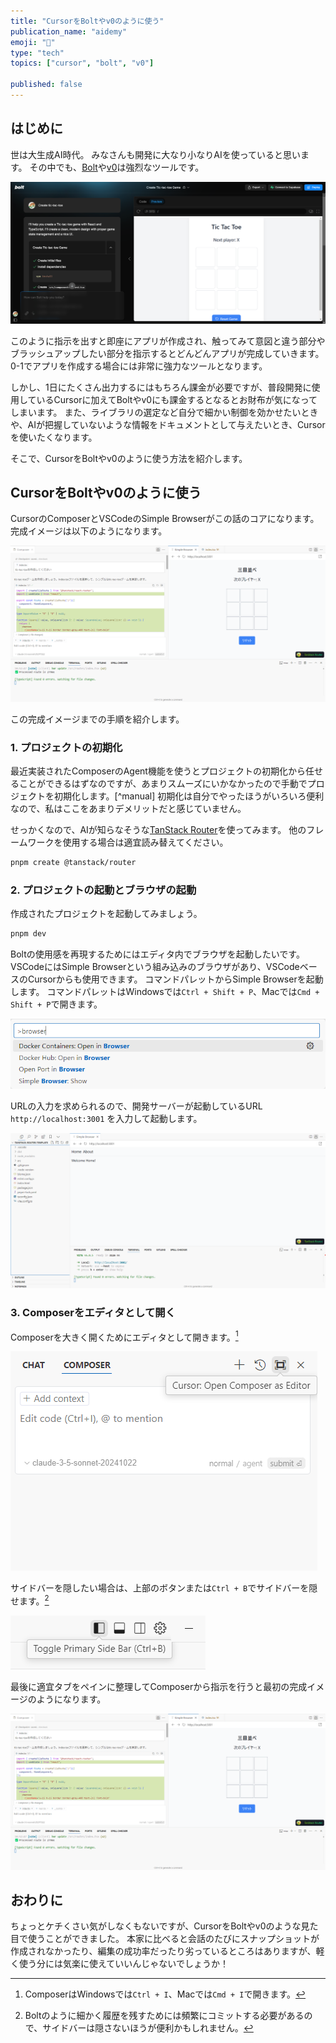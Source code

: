 ```yaml
---
title: "CursorをBoltやv0のように使う"
publication_name: "aidemy"
emoji: "🤖"
type: "tech"
topics: ["cursor", "bolt", "v0"]

published: false
---
```


## はじめに

世は大生成AI時代。
みなさんも開発に大なり小なりAIを使っていると思います。
その中でも、[Bolt](https://bolt.new/)や[v0](https://v0.dev/)は強烈なツールです。

![Boltのデモ画像](/images/cursor-as-bolt/bolt.png)

このように指示を出すと即座にアプリが作成され、触ってみて意図と違う部分やブラッシュアップしたい部分を指示するとどんどんアプリが完成していきます。
0-1でアプリを作成する場合には非常に強力なツールとなります。

しかし、1日にたくさん出力するにはもちろん課金が必要ですが、普段開発に使用しているCursorに加えてBoltやv0にも課金するとなるとお財布が気になってしまいます。
また、ライブラリの選定など自分で細かい制御を効かせたいときや、AIが把握していないような情報をドキュメントとして与えたいとき、Cursorを使いたくなります。

そこで、CursorをBoltやv0のように使う方法を紹介します。

## CursorをBoltやv0のように使う

CursorのComposerとVSCodeのSimple Browserがこの話のコアになります。
完成イメージは以下のようになります。

![完成イメージ](/images/cursor-as-bolt/tic-tac-toe.png)

この完成イメージまでの手順を紹介します。

### 1. プロジェクトの初期化

最近実装されたComposerのAgent機能を使うとプロジェクトの初期化から任せることができるはずなのですが、あまりスムーズにいかなかったので手動でプロジェクトを初期化します。[^manual]
初期化は自分でやったほうがいろいろ便利なので、私はここをあまりデメリットだと感じていません。

せっかくなので、AIが知らなそうな[TanStack Router](https://tanstack.com/router/latest)を使ってみます。
他のフレームワークを使用する場合は適宜読み替えてください。

```sh
pnpm create @tanstack/router
```

### 2. プロジェクトの起動とブラウザの起動

作成されたプロジェクトを起動してみましょう。

```sh
pnpm dev
```

Boltの使用感を再現するためにはエディタ内でブラウザを起動したいです。
VSCodeにはSimple Browserという組み込みのブラウザがあり、VSCodeベースのCursorからも使用できます。
コマンドパレットからSimple Browserを起動します。
コマンドパレットはWindowsでは`Ctrl + Shift + P`、Macでは`Cmd + Shift + P`で開きます。

![Simple Browserの起動](/images/cursor-as-bolt/launch-simple-browser.png)

URLの入力を求められるので、開発サーバーが起動しているURL `http://localhost:3001` を入力して起動します。

![Simple Browserの表示](/images/cursor-as-bolt/simple-browser.png)

### 3. Composerをエディタとして開く

Composerを大きく開くためにエディタとして開きます。[^open-composer]

[^open-composer]: ComposerはWindowsでは`Ctrl + I`、Macでは`Cmd + I`で開きます。

![Composerをエディタとして開く](/images/cursor-as-bolt/open-composer-as-editor.png)

サイドバーを隠したい場合は、上部のボタンまたは`Ctrl + B`でサイドバーを隠せます。[^frequent-commit]

[^frequent-commit]: Boltのように細かく履歴を残すためには頻繁にコミットする必要があるので、サイドバーは隠さないほうが便利かもしれません。

![サイドバーを隠す](/images/cursor-as-bolt/hide-sidebar.png)

最後に適宜タブをペインに整理してComposerから指示を行うと最初の完成イメージのようになります。

![完成イメージ](/images/cursor-as-bolt/tic-tac-toe.png)

## おわりに

ちょっとケチくさい気がしなくもないですが、CursorをBoltやv0のような見た目で使うことができました。
本家に比べると会話のたびにスナップショットが作成されなかったり、編集の成功率だったり劣っているところはありますが、軽く使う分には気楽に使えていいんじゃないでしょうか！

